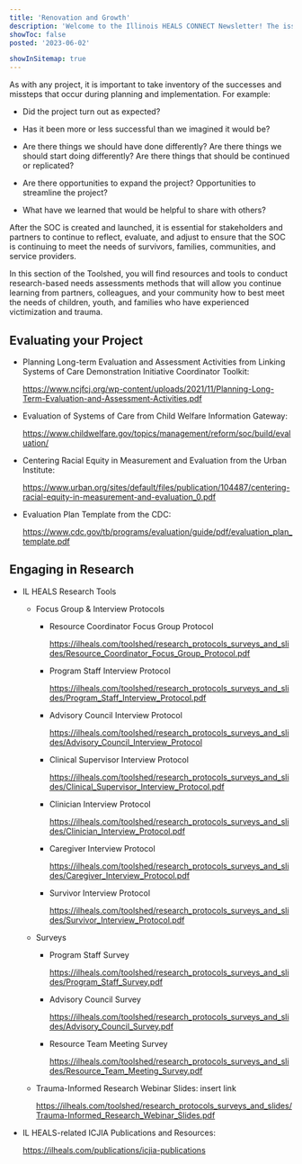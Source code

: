 ```yaml
---
title: 'Renovation and Growth'
description: 'Welcome to the Illinois HEALS CONNECT Newsletter! The issue features an overview of the Illinois HEALS program, an innovative approach to service delivery, and a program demonstration project update.'
showToc: false
posted: '2023-06-02'

showInSitemap: true
---
```


As with any project, it is important to take inventory of the successes and missteps that occur during planning and implementation. For example:

- Did the project turn out as expected?

- Has it been more or less successful than we imagined it would be?

- Are there things we should have done differently? Are there things we should start doing differently? Are there things that should be continued or replicated?

- Are there opportunities to expand the project? Opportunities to streamline the project?

- What have we learned that would be helpful to share with others?

After the SOC is created and launched, it is essential for stakeholders and partners to continue to reflect, evaluate, and adjust to ensure that the SOC is continuing to meet the needs of survivors, families, communities, and service providers.

In this section of the Toolshed, you will find resources and tools to conduct research-based needs assessments methods that will allow you continue learning from partners, colleagues, and your community how to best meet the needs of children, youth, and families who have experienced victimization and trauma.

## Evaluating your Project

- Planning Long-term Evaluation and Assessment Activities from Linking Systems of Care Demonstration Initiative Coordinator Toolkit:

  https://www.ncjfcj.org/wp-content/uploads/2021/11/Planning-Long-Term-Evaluation-and-Assessment-Activities.pdf

- Evaluation of Systems of Care from Child Welfare Information Gateway:

  https://www.childwelfare.gov/topics/management/reform/soc/build/evaluation/

- Centering Racial Equity in Measurement and Evaluation from the Urban Institute:

  https://www.urban.org/sites/default/files/publication/104487/centering-racial-equity-in-measurement-and-evaluation_0.pdf

- Evaluation Plan Template from the CDC:

  https://www.cdc.gov/tb/programs/evaluation/guide/pdf/evaluation_plan_template.pdf

## Engaging in Research

- IL HEALS Research Tools

  - Focus Group & Interview Protocols

    - Resource Coordinator Focus Group Protocol

      https://ilheals.com/toolshed/research_protocols_surveys_and_slides/Resource_Coordinator_Focus_Group_Protocol.pdf

    - Program Staff Interview Protocol

      https://ilheals.com/toolshed/research_protocols_surveys_and_slides/Program_Staff_Interview_Protocol.pdf

    - Advisory Council Interview Protocol

      https://ilheals.com/toolshed/research_protocols_surveys_and_slides/Advisory_Council_Interview_Protocol

    - Clinical Supervisor Interview Protocol

      https://ilheals.com/toolshed/research_protocols_surveys_and_slides/Clinical_Supervisor_Interview_Protocol.pdf

    - Clinician Interview Protocol

      https://ilheals.com/toolshed/research_protocols_surveys_and_slides/Clinician_Interview_Protocol.pdf

    - Caregiver Interview Protocol

      https://ilheals.com/toolshed/research_protocols_surveys_and_slides/Caregiver_Interview_Protocol.pdf

    - Survivor Interview Protocol

      https://ilheals.com/toolshed/research_protocols_surveys_and_slides/Survivor_Interview_Protocol.pdf

  - Surveys

    - Program Staff Survey

      https://ilheals.com/toolshed/research_protocols_surveys_and_slides/Program_Staff_Survey.pdf

    - Advisory Council Survey

      https://ilheals.com/toolshed/research_protocols_surveys_and_slides/Advisory_Council_Survey.pdf

    - Resource Team Meeting Survey

      https://ilheals.com/toolshed/research_protocols_surveys_and_slides/Resource_Team_Meeting_Survey.pdf

  - Trauma-Informed Research Webinar Slides: insert link

    https://ilheals.com/toolshed/research_protocols_surveys_and_slides/Trauma-Informed_Research_Webinar_Slides.pdf

- IL HEALS-related ICJIA Publications and Resources:

  https://ilheals.com/publications/icjia-publications
